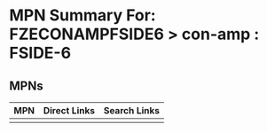 



# MPN Summary For: FZECONAMPFSIDE6 > con-amp : FSIDE-6

## MPNs
  

|MPN|Direct Links|Search Links|
| :--- | :--- | :--- |
||||
